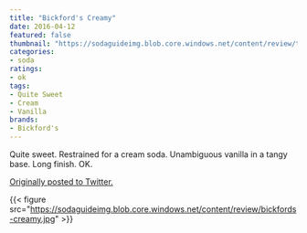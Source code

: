 ```yaml
---
title: "Bickford's Creamy"
date: 2016-04-12
featured: false
thumbnail: "https://sodaguideimg.blob.core.windows.net/content/review/thumbs/bickfords-creamy.jpg"
categories:
- soda
ratings:
- ok
tags:
- Quite Sweet
- Cream
- Vanilla
brands:
- Bickford's
---
```


Quite sweet. Restrained for a cream soda. Unambiguous vanilla in a tangy base. Long finish. OK.

[Originally posted to Twitter.](https://twitter.com/Cavorter/status/719965168147386368)

{{< figure src="https://sodaguideimg.blob.core.windows.net/content/review/bickfords-creamy.jpg" >}}

